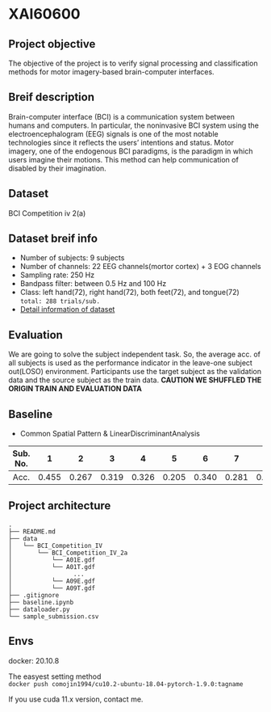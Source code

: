 # XAI60600

## Project objective
The objective of the project is to verify signal processing and classification methods for motor imagery-based brain-computer interfaces. 

## Breif description
Brain-computer interface (BCI) is a communication system between humans and computers. In particular, the noninvasive BCI system using the electroencephalogram (EEG) signals is one of the most notable technologies since it reflects the users’ intentions and status. Motor imagery, one of the endogenous BCI paradigms, is the paradigm in which users imagine their motions. This method can help communication of disabled by their imagination.

## Dataset
BCI Competition iv 2(a)

## Dataset breif info
* Number of subjects: 9 subjects
* Number of channels: 22 EEG channels(mortor cortex) + 3 EOG channels
* Sampling rate: 250 Hz
* Bandpass filter: between 0.5 Hz and 100 Hz
* Class: left hand(72), right hand(72), both feet(72), and tongue(72) `total: 288 trials/sub.`
* [Detail information of dataset](http://www.bbci.de/competition/iv/desc_2a.pdf)

## Evaluation
We are going to solve the subject independent task. So, the average acc. of all subjects is used as the performance indicator in the leave-one subject out(LOSO) environment. Participants use the target subject as the validation data and the source subject as the train data.
**CAUTION WE SHUFFLED THE ORIGIN TRAIN AND EVALUATION DATA**

## Baseline
* Common Spatial Pattern & LinearDiscriminantAnalysis

|Sub. No.|1|2|3|4|5|6|7|8|9|avg.|
|:-:|:-:|:-:|:-:|:-:|:-:|:-:|:-:|:-:|:-:|:-:|
|Acc.|0.455|0.267|0.319|0.326|0.205|0.340|0.281|0.524|0.389|0.345|

## Project architecture
```
.
├── README.md
├── data
│   └── BCI_Competition_IV
│       └── BCI_Competition_IV_2a
│           └── A01E.gdf
│           └── A01T.gdf
│                 ...
│           └── A09E.gdf
│           └── A09T.gdf
├── .gitignore
├── baseline.ipynb
├── dataloader.py
└── sample_submission.csv
```

## Envs
docker: 20.10.8

The easyest setting method\
`docker push comojin1994/cu10.2-ubuntu-18.04-pytorch-1.9.0:tagname`

If you use cuda 11.x version, contact me.
